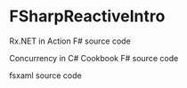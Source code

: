 # FSharpReactiveIntro

Rx.NET in Action F# source code

Concurrency in C# Cookbook F# source code

fsxaml source code